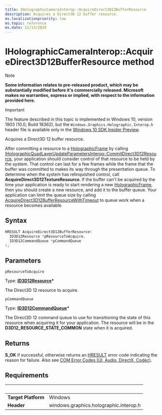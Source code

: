 ```yaml
---
title: IHolographicCameraInterop::AcquireDirect3D12BufferResource
description: Acquires a Direct3D 12 buffer resource.
ms.localizationpriority: low
ms.topic: reference
ms.date: 12/13/2019
---
```


# IHolographicCameraInterop::AcquireDirect3D12BufferResource method

> [!NOTE]
> **Some information relates to pre-released product, which may be substantially modified before it's commercially released. Microsoft makes no warranties, express or implied, with respect to the information provided here.**

> [!IMPORTANT]
> The feature described in this topic is implemented in 
Windows 10, version 1903 (10.0; Build 18362), but the `Windows.Graphics.Holographic.Interop.h` header file is available only in the [Windows 10 SDK Insider Preview](https://www.microsoft.com/software-download/windowsinsiderpreviewSDK).

Acquires a Direct3D 12 buffer resource.

After committing a resource to a [HolographicFrame](/uwp/api/windows.graphics.holographic.holographicframe) by calling [IHolographicQuadLayerUpdateParametersInterop::CommitDirect3D12Resource](/windows/win32/api/windows.graphics.holographic.interop/nf-windows-graphics-holographic-interop-iholographicquadlayerupdateparametersinterop-commitdirect3d12resource), your application should consider control of that resource to be held by the system. That control can last for a few frames while the frame that the buffer was committed to makes its way through the presentation queue. To determine when the system has relinquished control, call **AcquireDirect3D12TextureResource**. If the buffer can't be acquired by the time your application is ready to start rendering a new [HolographicFrame](/uwp/api/windows.graphics.holographic.holographicframe), then you should create a new resource, and add it to the buffer queue. Your application can limit the queue size by calling [AcquireDirect3D12BufferResourceWithTimeout](/windows/win32/api/windows.graphics.holographic.interop/nf-windows-graphics-holographic-interop-iholographiccamerainterop-acquiredirect3d12bufferresourcewithtimeout) to queue work when a resource becomes available.

## Syntax

```cpp
HRESULT AcquireDirect3D12BufferResource(
  ID3D12Resource *pResourceToAcquire,
  ID3D12CommandQueue *pCommandQueue
);
```

## Parameters

`pResourceToAcquire`

Type: **[ID3D12Resource](/windows/win32/api/d3d12/nn-d3d12-id3d12resource)\***

The Direct3D 12 resource to acquire.

`pCommandQueue`

Type: **[ID3D12CommandQueue](/windows/win32/api/d3d12/nn-d3d12-id3d12commandqueue)\***

The Direct3D 12 command queue to use for transitioning the state of this resource when acquiring it for your application.
The resource will be in the **D3D12_RESOURCE_STATE_COMMON** state when it is acquired.

## Returns
**S_OK** if successful, otherwise returns an [HRESULT](/windows/win32/com/structure-of-com-error-codes) error code indicating the reason for failure. Also see [COM Error Codes (UI, Audio, DirectX, Codec)](/windows/win32/com/com-error-codes-10).

## Requirements
| &nbsp; | &nbsp; |
| ---- |:---- |
| **Target Platform** | Windows |
| **Header** | windows.graphics.holographic.interop.h |